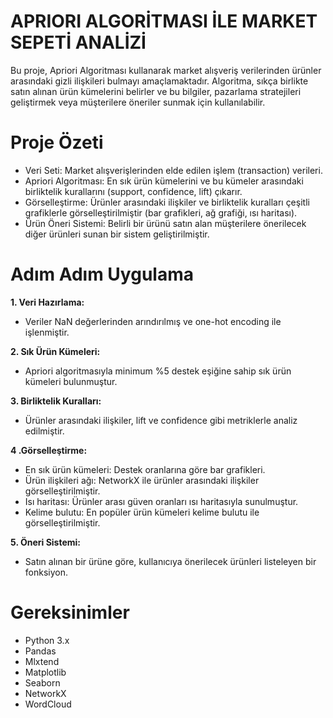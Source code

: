 # APRIORI ALGORİTMASI İLE MARKET SEPETİ ANALİZİ #

Bu proje, Apriori Algoritması kullanarak market alışveriş verilerinden ürünler arasındaki gizli ilişkileri bulmayı amaçlamaktadır. Algoritma, sıkça birlikte satın alınan ürün kümelerini belirler ve bu bilgiler, pazarlama stratejileri geliştirmek veya müşterilere öneriler sunmak için kullanılabilir.

# **Proje Özeti** 

+ Veri Seti: Market alışverişlerinden elde edilen işlem (transaction) verileri.
+ Apriori Algoritması: En sık ürün kümelerini ve bu kümeler arasındaki birliktelik kurallarını (support, confidence, lift) çıkarır.
+ Görselleştirme: Ürünler arasındaki ilişkiler ve birliktelik kuralları çeşitli grafiklerle görselleştirilmiştir (bar grafikleri, ağ grafiği, ısı haritası).
+ Ürün Öneri Sistemi: Belirli bir ürünü satın alan müşterilere önerilecek diğer ürünleri sunan bir sistem geliştirilmiştir.

# Adım Adım Uygulama 

**1. Veri Hazırlama:**

+ Veriler NaN değerlerinden arındırılmış ve one-hot encoding ile işlenmiştir.

**2. Sık Ürün Kümeleri:**

+ Apriori algoritmasıyla minimum %5 destek eşiğine sahip sık ürün kümeleri bulunmuştur.

**3. Birliktelik Kuralları:**

+  Ürünler arasındaki ilişkiler, lift ve confidence gibi metriklerle analiz edilmiştir.
  
**4 .Görselleştirme:**

+ En sık ürün kümeleri: Destek oranlarına göre bar grafikleri.
+ Ürün ilişkileri ağı: NetworkX ile ürünler arasındaki ilişkiler görselleştirilmiştir.
+ Isı haritası: Ürünler arası güven oranları ısı haritasıyla sunulmuştur.
+ Kelime bulutu: En popüler ürün kümeleri kelime bulutu ile görselleştirilmiştir.

**5. Öneri Sistemi:**

+ Satın alınan bir ürüne göre, kullanıcıya önerilecek ürünleri listeleyen bir fonksiyon.


# Gereksinimler
+ Python 3.x
+ Pandas
+ Mlxtend
+ Matplotlib
+ Seaborn
+ NetworkX
+ WordCloud
